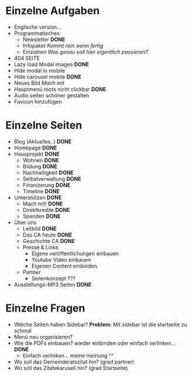 # Einzelne Aufgaben
* Englische version...
* Programmatisches:
    - Newsletter __DONE__
    - Infopaket _Kommt rein wenn fertig_
    - Einziehen _Was genau soll hier eigentlich passieren?_
* 404 SEITE
* Lazy load Modal images __DONE__
* Hide modal in mobile
* Hide carousel mobile __DONE__
* Neues Bild _Mach mit_
* Hauptmenü roots nicht clickbar __DONE__
* Audio seiten schöner gestalten
* Favicon hinzufügen

# Einzelne Seiten
* Blog (Aktuelles..) __DONE__
* Homepage __DONE__
* Hausprojekt __DONE__
    * Wohnen __DONE__
    * Bildung __DONE__
    * Nachhaltigkeit __DONE__
    * Selbstverwaltung __DONE__
    * Finanizerung __DONE__
    * Timeline __DONE__
* Unterstützen __DONE__
    * Mach mit! __DONE__
    * Direktkredite __DONE__
    * Spenden __DONE__
* Über uns
    * Leitbild __DONE__
    * Das CA heute __DONE__
    * Geschichte CA __DONE__
    * Presse & Links
        - Eigene veröffentlichungen einbauen
        - Youtube Video einbauen
        - Eigenen Content einbinden.
    * Partner
        - Seitenkonzept ???
* Ausstellungs-MP3 Seiten __DONE__

# Einzelne Fragen
* Welche Seiten haben Sidebar? __Problem__: Mit sidebar ist die startseite zu schmal
* Menü neu organisieren?
* Wie die PDFs einbauen? wieder einbinden oder einfach verlinken... __DONE__
    - Einfach verlinken... meine meinung ^^
* Wo soll das Gemeinderatszitat hin? (grad partner)
* Wo soll das Zitatekarusell hin? (grad Startseite)